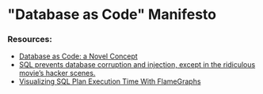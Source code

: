 # "Database as Code" Manifesto


### Resources:
- [Database as Code: a Novel Concept](https://dzone.com/articles/database-as-code-a-novel-concept)
- [SQL prevents database corruption and injection, except in the ridiculous movie’s hacker scenes.](https://medium.com/@FranckPachot/sql-prevents-database-corruption-and-injection-except-in-the-ridiculous-movies-hacker-scenes-8b89479468b4)
- [Visualizing SQL Plan Execution Time With FlameGraphs](https://blog.tanelpoder.com/posts/visualizing-sql-plan-execution-time-with-flamegraphs/)
